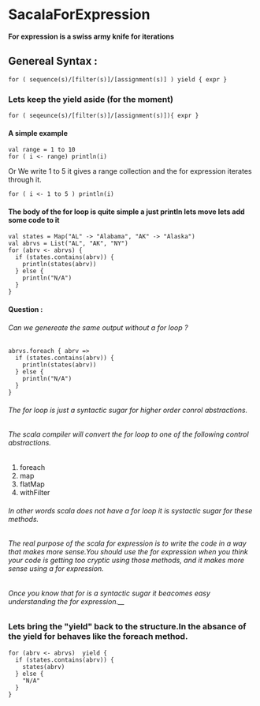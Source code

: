 # SacalaForExpression
__For expression is a swiss army knife for iterations__

## Genereal Syntax :
```
for ( sequence(s)/[filter(s)]/[assignment(s)] ) yield { expr }
```
### Lets keep the yield aside (for the moment)
```
for ( seqeunce(s)/[filter(s)]/[assignment(s)]){ expr }
```
#### A simple example 
```
val range = 1 to 10
for ( i <- range) println(i)
```
Or
We  write 1 to 5 it gives a range collection and the for expression iterates through it.
```
for ( i <- 1 to 5 ) println(i)
```
#### The body of the for loop is quite simple a just println lets move  lets add some code to it
```
val states = Map("AL" -> "Alabama", "AK" -> "Alaska")
val abrvs = List("AL", "AK", "NY")
for (abrv <- abrvs) {
  if (states.contains(abrv)) {
    println(states(abrv))
  } else {
    println("N/A")
  }
}
```
#### Question : 
###### Can we genereate the same output without a for loop ?
```
abrvs.foreach { abrv =>
  if (states.contains(abrv)) {
    println(states(abrv))
  } else {
    println("N/A")
  }
}
```

###### The for loop is just a syntactic sugar for higher order conrol abstractions.
###### The scala compiler will convert the for loop to one of the following control abstractions.
1. foreach
2. map
3. flatMap
4. withFilter
###### In other words scala does not have a for loop it is systactic sugar for these methods.
###### The real purpose of the scala for expression is to write the code in a way that makes more sense.You should use the for expression when you think your code is getting too cryptic using those methods, and it makes more sense using a for expression.


###### Once you know that for is a syntactic sugar it beacomes easy understanding the for expression.__
### Lets bring the "yield" back to the structure.In the absance of the yield for behaves like the foreach method.
```
for (abrv <- abrvs)  yield {
  if (states.contains(abrv)) {
    states(abrv)
  } else {
    "N/A"
  }
}
```
